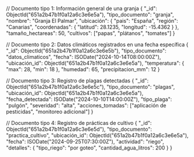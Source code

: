 // Documento tipo 1: Información general de una granja
{
    "_id": ObjectId("651a2b47b1f0a12a6c3e6e5a"),
    "tipo_documento": "granja",
    "nombre": "Granja El Palmar",
    "ubicación": {
        "pais": "España",
        "región": "Canarias",
        "coordenadas": {
            "latitud": 28.1235,
            "longitud": -15.4362
        }
    },
    "tamaño_hectareas": 50,
    "cultivos": ["papas", "plátanos", "tomates"]
}

// Documento tipo 2: Datos climáticos registrados en una fecha específica
{
    "_id": ObjectId("651a2b47b1f0a12a6c3e6e5b"),
    "tipo_documento": "datos_climaticos",
    "fecha": ISODate("2024-10-14T08:00:00Z"),
    "ubicación_id": ObjectId("651a2b47b1f0a12a6c3e6e5a"),
    "temperatura": {
        "max": 28,
        "min": 18
    },
    "humedad": 65,
    "precipitacion_mm": 12
}

// Documento tipo 3: Registro de plagas detectadas
{
    "_id": ObjectId("651a2b47b1f0a12a6c3e6e5c"),
    "tipo_documento": "plagas",
    "ubicación_id": ObjectId("651a2b47b1f0a12a6c3e6e5a"),
    "fecha_detectada": ISODate("2024-10-10T14:00:00Z"),
    "tipo_plaga": "pulgón",
    "severidad": "alta",
    "acciones_tomadas": ["aplicación de pesticidas", "monitoreo adicional"]
}

// Documento tipo 4: Registro de prácticas de cultivo
{
    "_id": ObjectId("651a2b47b1f0a12a6c3e6e5d"),
    "tipo_documento": "practica_cultivo",
    "ubicación_id": ObjectId("651a2b47b1f0a12a6c3e6e5a"),
    "fecha": ISODate("2024-09-25T07:30:00Z"),
    "actividad": "riego",
    "detalles": {
        "tipo_riego": "por goteo",
        "cantidad_agua_litros": 200
    }
}
